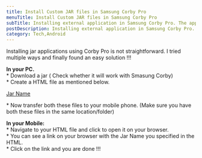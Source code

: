 ```yaml
---
title: Install Custom JAR files in Samsung Corby Pro
menuTitle: Install Custom JAR files in Samsung Corby Pro
subTitle: Installing external application in Samsung Corby Pro. The applications has to be compatible for the phone and should be in jar format to be installed.
postDescription: Installing external application in Samsung Corby Pro. The applications has to be compatible for the phone and should be in jar format to be installed.
category: Tech,Android
---
```

Installing jar applications using Corby Pro is not straightforward. I tried multiple ways and finally found an easy solution !!!

**In your PC.**  
\* Download a jar ( Check whether it will work with Smasung Corby)  
\* Create a HTML file as mentioned below.

<html>
  <body>
    <a href="jar\_name.jar">Jar Name</a>
  </body>
</html>

\* Now transfer both these files to your mobile phone. (Make sure you have both these files in the same location/folder)

**In your Mobile:**  
\* Navigate to your HTML file and click to open it on your browser.  
\* You can see a link on your browser with the Jar Name you specified in the HTML.  
\* Click on the link and you are done !!!